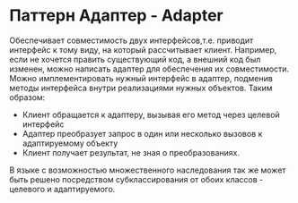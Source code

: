 Паттерн Адаптер - Adapter
=========================
Обеспечивает совместимость двух интерфейсов,т.е. приводит интерфейс к тому виду,
на который рассчитывает клиент.
Например, если не хочется править существующий код, а внешний код был изменен, можно написать 
адаптер для обеспечения их совместимости.
Можно имплементировать нужный интерфейс в адаптер, подменив методы интерфейса внутри реализациями нужных объектов.
Таким образом:
* Клиент обращается к адаптеру, вызывая его метод через целевой интерфейс
* Адаптер преобразует запрос в один или несколько вызовов к адаптируемому объекту
* Клиент получает результат, не зная о преобразованиях.

В языке с возможностью множественного наследования так же может быть решено посредством
субклассирования от обоих классов - целевого и адаптируемого.